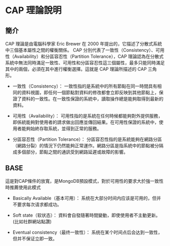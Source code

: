 # CAP 理論說明

## 簡介
CAP 理論是由電腦科學家 Eric Brewer 在 2000 年提出的，它描述了分散式系統中三個基本屬性之間的權衡關係。 CAP 分別代表了一致性（Consistency）、可用性（Availability）和分區容忍性（Partition Tolerance），CAP 理論認為在分散式系統中無法同時滿足一致性、可用性和分區容忍性這三個屬性，最多只能同時滿足其中的兩個，必須在其中進行權衡選擇。這就是 CAP 理論所描述的 CAP 三角形。

* 一致性（Consistency）：
一致性指的是系統中的所有節點在同一時間具有相同的資料視圖，即任何一個節點對資料的修改都會立即反映到其他節點上，保證了資料的一致性。在一致性保證的系統中，讀取操作總是能夠取得到最新的資料。

* 可用性（Availability）：
可用性指的是系統在任何時候都能夠對外提供服務，即係統能夠對使用者的請求做出回應並傳回結果。在可用性保證的系統中，使用者能夠始終存取系統，並得到正常的服務。

* 分區容忍性（Partition Tolerance）：
分區容忍性指的是系統能夠在網路分區（網路分裂）的情況下仍然能夠正常運作。網路分區是指系統中的節點被分隔成多個部分，節點之間的通訊受到網路延遲或故障的影響。

## BASE

這是對CAP條件的放寬，是MongoDB預設模式，對於可用性的要求大於強一致性時推薦使用此模式

* Basically Available（基本可用）： 系统在大部分时间内应该是可用的，但并不要求每次请求都成功。

+ Soft state（软状态）： 資料會自發隨著時間變動，即使使用者不主動更新。(比如社群網站點讚)

+ Eventual consistency（最终一致性）： 系统在某个时间点后会达到一致性，但并不保证立即一致。


